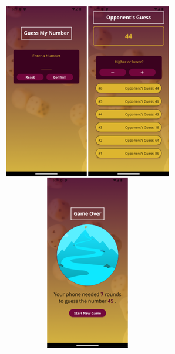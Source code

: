 <p align="center">
  <img src="./assets/images/s1.png" alt="Project Overview" width="220"/>
  <img src="./assets/images/s2.png" alt="Project Overview" width="220"/>
    <img src="./assets/images/s3.png" alt="Project Overview" width="220"/>
</p>
